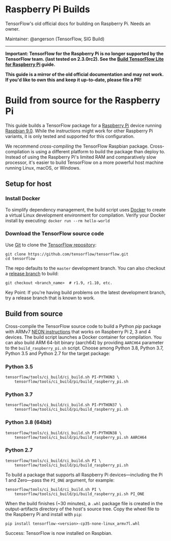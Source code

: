 # Raspberry Pi Builds

TensorFlow's old official docs for building on Raspberry Pi. Needs an owner.

Maintainer: @angerson (TensorFlow, SIG Build)

* * *

**Important: TensorFlow for the Raspberry Pi is no longer supported by the
TensorFlow team. (last tested on 2.3.0rc2). See the [Build TensorFlow Lite for
Raspberry Pi](https://www.tensorflow.org/lite/guide/build_rpi) guide.**

**This guide is a mirror of the old official documentation and may not work. If
you'd like to own this and keep it up-to-date, please file a PR!**

# Build from source for the Raspberry Pi

This guide builds a TensorFlow package for a
[Raspberry Pi](https://www.raspberrypi.org/) device running
[Raspbian 9.0](https://www.raspberrypi.org/downloads/raspbian/).
While the instructions might work for other Raspberry Pi variants, it is only
tested and supported for this configuration.

We recommend *cross-compiling* the TensorFlow Raspbian package.
Cross-compilation is using a different platform to build the package than deploy
to. Instead of using the Raspberry Pi's limited RAM and comparatively slow
processor, it's easier to build TensorFlow on a more powerful host machine
running Linux, macOS, or Windows.

## Setup for host

### Install Docker

To simplify dependency management, the build script uses
[Docker](https://docs.docker.com/install/) to create a virtual Linux development
environment for compilation. Verify your Docker install by executing: `docker
run --rm hello-world`

### Download the TensorFlow source code

Use [Git](https://git-scm.com/) to clone the
[TensorFlow repository](https://github.com/tensorflow/tensorflow):

```
git clone https://github.com/tensorflow/tensorflow.git
cd tensorflow
```

The repo defaults to the `master` development branch. You can also checkout a
[release branch](https://github.com/tensorflow/tensorflow/releases)
to build:

```
git checkout <branch_name>  # r1.9, r1.10, etc.
```

Key Point: If you're having build problems on the latest development branch, try
a release branch that is known to work.


## Build from source

Cross-compile the TensorFlow source code to build a Python *pip* package with
ARMv7 [NEON instructions](https://developer.arm.com/technologies/neon) that
works on Raspberry Pi 2, 3 and 4 devices. The build script launches a Docker
container for compilation. You can also build ARM 64-bit binary (aarch64) by
providing `AARCH64` parameter to the `build_raspberry_pi.sh` script. Choose
among Python 3.8, Python 3.7, Python 3.5 and Python 2.7 for the target package:

### Python 3.5

```
tensorflow/tools/ci_build/ci_build.sh PI-PYTHON3 \
    tensorflow/tools/ci_build/pi/build_raspberry_pi.sh
```

### Python 3.7

```
tensorflow/tools/ci_build/ci_build.sh PI-PYTHON37 \
    tensorflow/tools/ci_build/pi/build_raspberry_pi.sh
```

### Python 3.8 (64bit)

```
tensorflow/tools/ci_build/ci_build.sh PI-PYTHON38 \
    tensorflow/tools/ci_build/pi/build_raspberry_pi.sh AARCH64
```

### Python 2.7

```
tensorflow/tools/ci_build/ci_build.sh PI \
    tensorflow/tools/ci_build/pi/build_raspberry_pi.sh
```

To build a package that supports all Raspberry Pi devices—including the Pi 1 and
Zero—pass the `PI_ONE` argument, for example:

```
tensorflow/tools/ci_build/ci_build.sh PI \
    tensorflow/tools/ci_build/pi/build_raspberry_pi.sh PI_ONE
```

When the build finishes (~30 minutes), a `.whl` package file is created in the
output-artifacts directory of the host's source tree. Copy the wheel file to the
Raspberry Pi and install with `pip`:

```
pip install tensorflow-<version>-cp35-none-linux_armv7l.whl
```

Success: TensorFlow is now installed on Raspbian.
